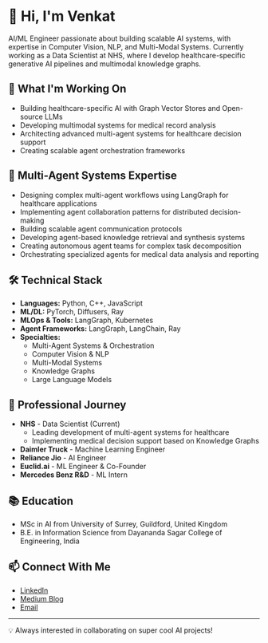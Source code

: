 # 👋 Hi, I'm Venkat

AI/ML Engineer passionate about building scalable AI systems, with expertise in Computer Vision, NLP, and Multi-Modal Systems. Currently working as a Data Scientist at NHS, where I develop healthcare-specific generative AI pipelines and multimodal knowledge graphs.

## 🔭 What I'm Working On

- Building healthcare-specific AI with Graph Vector Stores and Open-source LLMs
- Developing multimodal systems for medical record analysis
- Architecting advanced multi-agent systems for healthcare decision support
- Creating scalable agent orchestration frameworks

## 🤖 Multi-Agent Systems Expertise

- Designing complex multi-agent workflows using LangGraph for healthcare applications
- Implementing agent collaboration patterns for distributed decision-making
- Building scalable agent communication protocols
- Developing agent-based knowledge retrieval and synthesis systems
- Creating autonomous agent teams for complex task decomposition
- Orchestrating specialized agents for medical data analysis and reporting

## 🛠️ Technical Stack

- **Languages:** Python, C++, JavaScript
- **ML/DL:** PyTorch, Diffusers, Ray
- **MLOps & Tools:** LangGraph, Kubernetes
- **Agent Frameworks:** LangGraph, LangChain, Ray
- **Specialties:** 
  - Multi-Agent Systems & Orchestration
  - Computer Vision & NLP
  - Multi-Modal Systems
  - Knowledge Graphs
  - Large Language Models

## 💼 Professional Journey

- **NHS** - Data Scientist (Current)
  - Leading development of multi-agent systems for healthcare
  - Implementing medical decision support based on Knowledge Graphs
- **Daimler Truck** - Machine Learning Engineer
- **Reliance Jio** - AI Engineer
- **Euclid.ai** - ML Engineer & Co-Founder
- **Mercedes Benz R&D** - ML Intern

## 📚 Education

- MSc in AI from University of Surrey, Guildford, United Kingdom
- B.E. in Information Science from Dayananda Sagar College of Engineering, India

## 📫 Connect With Me

- [LinkedIn](https://linkedin.com/in/venkatesh-tata)
- [Medium Blog](https://medium.com/@venkateshtata9)
- [Email](mailto:venkateshtata9@gmail.com)

---

💡 Always interested in collaborating on super cool AI projects!
